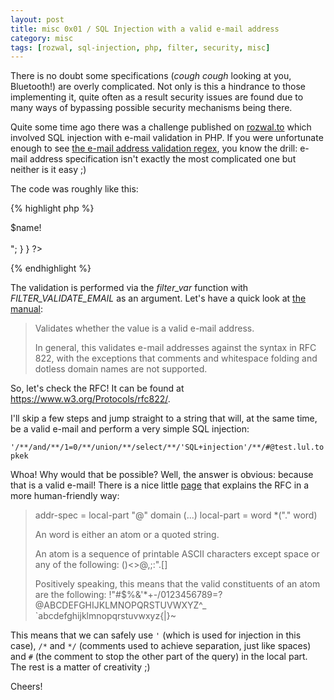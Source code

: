 ```yaml
---
layout: post
title: misc 0x01 / SQL Injection with a valid e-mail address
category: misc
tags: [rozwal, sql-injection, php, filter, security, misc]
---
```



There is no doubt some specifications (*cough cough* looking at you, Bluetooth!) are overly complicated. Not only is this a hindrance to those implementing it, quite often as a result security issues are found due to many ways of bypassing possible security mechanisms being there.

Quite some time ago there was a challenge published on <a href="https://rozwal.to" target="_blank">rozwal.to</a> which involved SQL injection with e-mail validation in PHP. If you were unfortunate enough to see <a href="http://www.ex-parrot.com/~pdw/Mail-RFC822-Address.html">the e-mail address validation regex</a>, you know the drill: e-mail address specification isn't exactly the most complicated one but neither is it easy ;)

The code was roughly like this:

{% highlight php %}
<?php
require 'db.php';
if (isset($_GET['mail']))
{
	$mail = $_GET['mail'];

	if (filter_var($mail, FILTER_VALIDATE_EMAIL) === false)
		die("Incorrect email\n");

	$query = "SELECT name FROM users WHERE email='$mail'";

	$q = mysql_query($query);
	$row = mysql_fetch_array($q);
	if ($row) {
		$name = $row['name'];
		echo "Your name is <strong>$name</strong>!<br><br>";
	}
}
?>
{% endhighlight %}

The validation is performed via the *filter_var* function with *FILTER_VALIDATE_EMAIL* as an argument. Let's have a quick look at <a href="http://php.net/manual/en/filter.filters.validate.php" target="_blank">the manual</a>:

> Validates whether the value is a valid e-mail address.
> 
> In general, this validates e-mail addresses against the syntax in RFC 822, with the exceptions that comments and whitespace folding and dotless domain names are not supported.

So, let's check the RFC! It can be found at <a href="https://www.w3.org/Protocols/rfc822/" target="_blank">https://www.w3.org/Protocols/rfc822/</a>.

I'll skip a few steps and jump straight to a string that will, at the same time, be a valid e-mail and perform a very simple SQL injection:

`'/**/and/**/1=0/**/union/**/select/**/'SQL+injection'/**/#@test.lul.topkek`

Whoa! Why would that be possible? Well, the answer is obvious: because that is a valid e-mail! There is a nice little <a href="http://jkorpela.fi/rfc/822addr.html">page</a> that explains the RFC in a more human-friendly way:

> addr-spec   =  local-part "@" domain
> (...)
> local-part  =  word *("." word)
> 
> 
> An word is either an atom or a quoted string.
> 
> An atom is a sequence of printable ASCII characters except space or any of the following:
>     ()<>@,;:\".[]
> 
> Positively speaking, this means that the valid constituents of an atom are the following:
>     !"#$%&'*+-/0123456789=?
>     @ABCDEFGHIJKLMNOPQRSTUVWXYZ^_
>     `abcdefghijklmnopqrstuvwxyz{|}~

This means that we can safely use `'` (which is used for injection in this case), `/*` and `*/` (comments used to achieve separation, just like spaces) and `#` (the comment to stop the other part of the query) in the local part. The rest is a matter of creativity ;)

Cheers!

